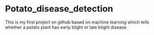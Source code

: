 # Potato_disease_detection
This is my first project on github  based on machine learning which tells whether a potato plant has early blight or late blight disease.
